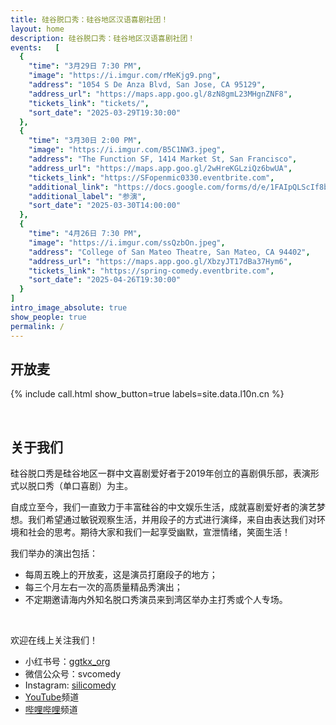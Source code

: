 ```yaml
---
title: 硅谷脱口秀：硅谷地区汉语喜剧社团！
layout: home
description: 硅谷脱口秀：硅谷地区汉语喜剧社团！
events:   [
  {
    "time": "3月29日 7:30 PM",
    "image": "https://i.imgur.com/rMeKjg9.png",
    "address": "1054 S De Anza Blvd, San Jose, CA 95129",
    "address_url": "https://maps.app.goo.gl/8zN8gmL23MHgnZNF8",
    "tickets_link": "tickets/",
    "sort_date": "2025-03-29T19:30:00"
  },
  {
    "time": "3月30日 2:00 PM",
    "image": "https://i.imgur.com/B5C1NW3.jpeg",
    "address": "The Function SF, 1414 Market St, San Francisco",
    "address_url": "https://maps.app.goo.gl/2wHreKGLziQz6bwUA",
    "tickets_link": "https://SFopenmic0330.eventbrite.com",
    "additional_link": "https://docs.google.com/forms/d/e/1FAIpQLScIf8bL7_QU-TgJfHZaWbNTONh8Okf3utqOFRfSXXertdaUYA/viewform",
    "additional_label": "参演",
    "sort_date": "2025-03-30T14:00:00"
  },
  {
    "time": "4月26日 7:30 PM",
    "image": "https://i.imgur.com/ssQzbOn.jpeg",
    "address": "College of San Mateo Theatre, San Mateo, CA 94402",
    "address_url": "https://maps.app.goo.gl/XbzyJT17dBa37Hym6",
    "tickets_link": "https://spring-comedy.eventbrite.com",
    "sort_date": "2025-04-26T19:30:00"
  }
]
intro_image_absolute: true
show_people: true
permalink: /
---
```

## 开放麦

{% include call.html show_button=true labels=site.data.l10n.cn %}

&nbsp;

## 关于我们

硅谷脱口秀是硅谷地区一群中文喜剧爱好者于2019年创立的喜剧俱乐部，表演形式以脱口秀（单口喜剧）为主。

自成立至今，我们一直致力于丰富硅谷的中文娱乐生活，成就喜剧爱好者的演艺梦想。我们希望通过敏锐观察生活，并用段子的方式进行演绎，来自由表达我们对环境和社会的思考。期待大家和我们一起享受幽默，宣泄情绪，笑面生活！

我们举办的演出包括：

- 每周五晚上的开放麦，这是演员打磨段子的地方；
- 每三个月左右一次的高质量精品秀演出；
- 不定期邀请海内外知名脱口秀演员来到湾区举办主打秀或个人专场。

&nbsp;

欢迎在线上关注我们！

- 小红书号：[ggtkx_org](https://www.xiaohongshu.com/user/profile/5c0c79410000000006003274)
- 微信公众号：svcomedy
- Instagram: [silicomedy](https://www.instagram.com/silicomedy/)
- [YouTube](https://www.youtube.com/channel/UCqG1oe7CjCghQdZDldNKT0A/featured)频道
- [哔哩哔哩](https://space.bilibili.com/482647119)频道
